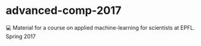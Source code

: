 # advanced-comp-2017
💻 Material for a course on applied machine-learning for scientists at EPFL. Spring 2017
